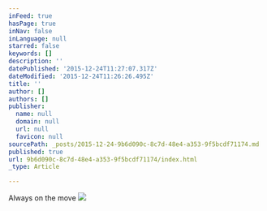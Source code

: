 ```yaml
---
inFeed: true
hasPage: true
inNav: false
inLanguage: null
starred: false
keywords: []
description: ''
datePublished: '2015-12-24T11:27:07.317Z'
dateModified: '2015-12-24T11:26:26.495Z'
title: ''
author: []
authors: []
publisher:
  name: null
  domain: null
  url: null
  favicon: null
sourcePath: _posts/2015-12-24-9b6d090c-8c7d-48e4-a353-9f5bcdf71174.md
published: true
url: 9b6d090c-8c7d-48e4-a353-9f5bcdf71174/index.html
_type: Article

---
```

Always on the move ![](https://the-grid-user-content.s3-us-west-2.amazonaws.com/e705617f-a02b-479b-adc4-e0aa5d1705b3.jpg)